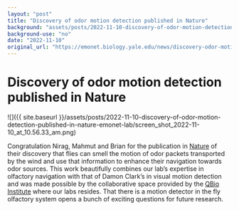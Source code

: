 ```yaml
---
layout: "post"
title: "Discovery of odor motion detection published in Nature"
background: "assets/posts/2022-11-10-discovery-of-odor-motion-detection-published-in-nature-emonet-lab/screen_shot_2022-11-10_at_10.56.33_am.png"
background-use: "no"
date: "2022-11-10"
original_url: "https://emonet.biology.yale.edu/news/discovery-odor-motion-detection-published-nature"
---
```

# Discovery of odor motion detection published in Nature

![]({{ site.baseurl }}/assets/posts/2022-11-10-discovery-of-odor-motion-detection-published-in-nature-emonet-lab/screen_shot_2022-11-10_at_10.56.33_am.png)

Congratulation Nirag, Mahmut and Brian for the publication in [Nature](https://rdcu.be/cZkdV) of their discovery that flies can smell the motion of odor packets transported by the wind and use that information to enhance their navigation towards odor sources. This work beautifully combines our lab’s expertise in olfactory navigation with that of Damon Clark’s in visual motion detection and was made possible by the collaborative space provided by the [QBio Institute](http://qbio.yale.edu) where our labs resides. That there is a motion detector in the fly olfactory system opens a bunch of exciting questions for future research.